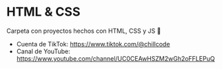 # HTML & CSS

Carpeta con proyectos hechos con HTML, CSS y JS :rocket:

- Cuenta de TikTok: https://www.tiktok.com/@chillcode
- Canal de YouTube: https://www.youtube.com/channel/UC0CEAwHSZM2wGh2oFFLEPuQ

